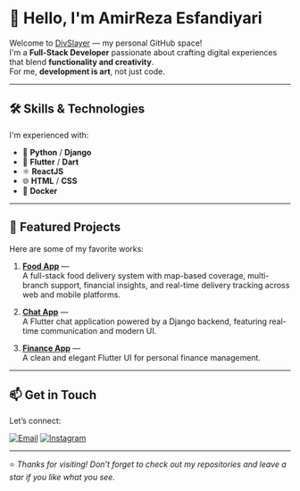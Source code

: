 # 👋 Hello, I'm AmirReza Esfandiyari

Welcome to [DivSlayer](https://divslayer.github.io) — my personal GitHub space!  
I'm a **Full-Stack Developer** passionate about crafting digital experiences that blend **functionality and creativity**.  
For me, **development is art**, not just code.

---

## 🛠️ Skills & Technologies

I'm experienced with:

- 🐍 **Python** / **Django**
- 💙 **Flutter** / **Dart**
- ⚛️ **ReactJS**
- 🌐 **HTML** / **CSS**
- 🐳 **Docker**

---

## 🚀 Featured Projects

Here are some of my favorite works:

1. **[Food App](https://github.com/divslayer/Food-App)** —  
   A full-stack food delivery system with map-based coverage, multi-branch support, financial insights, and real-time delivery tracking across web and mobile platforms.

2. **[Chat App](https://github.com/divslayer/Chat-App)** —  
   A Flutter chat application powered by a Django backend, featuring real-time communication and modern UI.

3. **[Finance App](https://github.com/divslayer/Finance-App)** —  
   A clean and elegant Flutter UI for personal finance management.

---

## 📫 Get in Touch

Let’s connect:

[![Email](https://img.shields.io/badge/Email-EA4335?&style=for-the-badge&logo=Gmail&logoColor=white)](mailto:divslayer@gmail.com)
[![Instagram](https://img.shields.io/badge/Instagram-E4405F?&style=for-the-badge&logo=Instagram&logoColor=white)](https://www.instagram.com/divslayer)

---

⭐️ *Thanks for visiting! Don’t forget to check out my repositories and leave a star if you like what you see.*  
